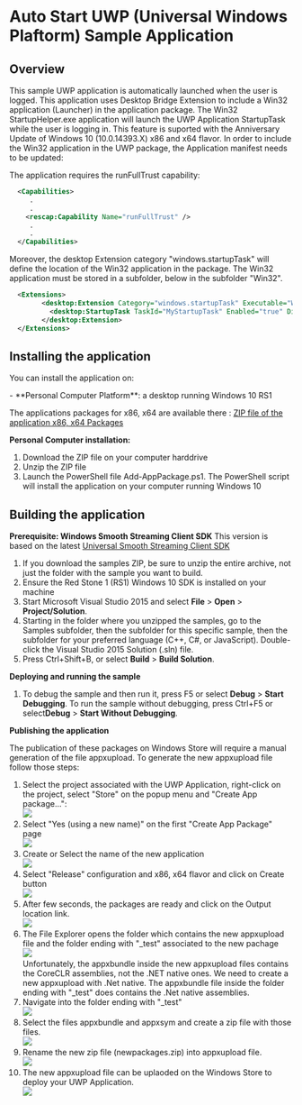 <!---
  category: AudioVideoAndCamera
  samplefwlink: http://go.microsoft.com/fwlink/p/?LinkId=620563&clcid=0x409
--->

# Auto Start UWP (Universal Windows Plaftorm) Sample Application

Overview
--------------
This sample UWP application is automatically launched when the user is logged.
This application uses Desktop Bridge Extension to include a Win32 application (Launcher) in the application package.
The Win32 StartupHelper.exe application will launch the UWP Application StartupTask while the user is logging in.
This feature is suported with the Anniversary Update of Windows 10 (10.0.14393.X) x86 and x64 flavor.
In order to include the Win32 application in the UWP package, the Application manifest needs to be updated:

The application requires the runFullTrust capability:

```xml
  <Capabilities>
     .
     .
    <rescap:Capability Name="runFullTrust" />
     .
     .
  </Capabilities>
```

Moreover, the desktop Extension category "windows.startupTask" will define the location of the Win32 application in the package.
The Win32 application must be stored in a subfolder, below in the subfolder "Win32".
```xml
  <Extensions>
        <desktop:Extension Category="windows.startupTask" Executable="Win32\StartupHelper.exe" EntryPoint="Windows.FullTrustApplication">
          <desktop:StartupTask TaskId="MyStartupTask" Enabled="true" DisplayName="My Startup Helper" />
        </desktop:Extension>
  </Extensions>
```

Installing the application
----------------------------
You can install the application on:
<p/>
- **Personal Computer Platform**: a desktop running Windows 10 RS1

The applications packages for x86, x64 are available there :
[ZIP file of the application x86, x64 Packages](https://github.com/flecoqui/Windows10/raw/master/Samples/StartupUWP/Releases/LatestRelease.zip)


**Personal Computer installation:**

1.  Download the ZIP file on your computer harddrive
2.  Unzip the ZIP file
3.  Launch the PowerShell file Add-AppPackage.ps1. The PowerShell script will install the application on your computer running Windows 10


Building the application
----------------

**Prerequisite: Windows Smooth Streaming Client SDK**
This version is based on the latest [Universal Smooth Streaming Client SDK](https://visualstudiogallery.msdn.microsoft.com/1e7d4700-7fa8-49b6-8a7b-8d8666685459)

1. If you download the samples ZIP, be sure to unzip the entire archive, not just the folder with the sample you want to build. 
2. Ensure the Red Stone 1 (RS1) Windows 10 SDK is installed on your machine
3. Start Microsoft Visual Studio 2015 and select **File** \> **Open** \> **Project/Solution**.
3. Starting in the folder where you unzipped the samples, go to the Samples subfolder, then the subfolder for this specific sample, then the subfolder for your preferred language (C++, C#, or JavaScript). Double-click the Visual Studio 2015 Solution (.sln) file.
4. Press Ctrl+Shift+B, or select **Build** \> **Build Solution**.


**Deploying and running the sample**
1.  To debug the sample and then run it, press F5 or select **Debug** \> **Start Debugging**. To run the sample without debugging, press Ctrl+F5 or select**Debug** \> **Start Without Debugging**.


**Publishing the application**

The publication of these packages on Windows Store will require a manual generation of the file appxupload.
To generate the new appxupload file follow those steps:

1. Select the project associated with the UWP Application, right-click on the project, select "Store" on the popup menu and "Create App package...":<br />
![](https://raw.githubusercontent.com/flecoqui/Windows10/master/Samples/StartupUWP/Docs/createapppackages.png)
2. Select "Yes (using a new name)" on the first "Create App Package" page <br />
![](https://raw.githubusercontent.com/flecoqui/Windows10/master/Samples/StartupUWP/Docs/storepackage.png)
3. Create or Select the name of the new application <br />
![](https://raw.githubusercontent.com/flecoqui/Windows10/master/Samples/StartupUWP/Docs/appname.png)
4. Select "Release" configuration and x86, x64 flavor and click on Create button<br />
![](https://raw.githubusercontent.com/flecoqui/Windows10/master/Samples/StartupUWP/Docs/createapppackagespage.png)
5. After few seconds, the packages are ready and click on the Output location link.<br />
![](https://raw.githubusercontent.com/flecoqui/Windows10/master/Samples/StartupUWP/Docs/createapppackagespagecompleted.png)
6. The File Explorer opens the folder which contains the new appxupload file and the folder ending with "_test" associated to the new pachage<br />
![](https://raw.githubusercontent.com/flecoqui/Windows10/master/Samples/StartupUWP/Docs/files1.png)<br />
Unfortunately, the appxbundle inside the new appxupload files contains the CoreCLR assemblies, not the .NET native ones.
We need to create a new appxupload with .Net native. The appxbundle file inside the folder ending with "_test" does contains the .Net native assemblies.
7. Navigate into the folder ending with "_test" <br />
![](https://raw.githubusercontent.com/flecoqui/Windows10/master/Samples/StartupUWP/Docs/files2.png)
8. Select the files appxbundle and appxsym and create a zip file with those files. <br /> 
![](https://raw.githubusercontent.com/flecoqui/Windows10/master/Samples/StartupUWP/Docs/files3.png)
9. Rename the new zip file (newpackages.zip) into appxupload file. <br />
![](https://raw.githubusercontent.com/flecoqui/Windows10/master/Samples/StartupUWP/Docs/files4.png)
10. The new appxupload file can be uplaoded on the Windows Store to deploy your UWP Application. <br />
![](https://raw.githubusercontent.com/flecoqui/Windows10/master/Samples/StartupUWP/Docs/files5.png) <br />
 